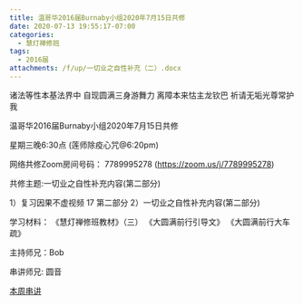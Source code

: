 ```yaml
---
title: 温哥华2016届Burnaby小组2020年7月15日共修
date: 2020-07-13 19:55:17-07:00
categories:
  - 慧灯禅修班
tags:
  - 2016届
attachments: /f/up/一切业之自性补充（二）.docx
---
```

诸法等性本基法界中 自现圆满三身游舞力 离障本来怙主龙钦巴 祈请无垢光尊常护我

温哥华2016届Burnaby小组2020年7月15日共修 

星期三晚6:30点 (莲师除疫心咒@6:20pm)

网络共修Zoom房间号码： 7789995278 (<https://zoom.us/j/7789995278>)

共修主题:一切业之自性补充内容(第二部分)


1）复习因果不虚视频 17 第二部分
2）一切业之自性补充内容(第二部分)


学习材料：
《慧灯禅修班教材》（三）
《大圆满前行引导文》
《大圆满前行大车疏》


主持师兄：Bob

串讲师兄: 圆音

[本周串讲](http://huidengchanxiu.net/hdv/f/up/一切业之自性补充（二）.docx)